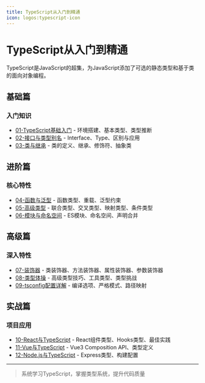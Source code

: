 ```yaml
---
title: TypeScript从入门到精通
icon: logos:typescript-icon
---
```


# TypeScript从入门到精通

TypeScript是JavaScript的超集，为JavaScript添加了可选的静态类型和基于类的面向对象编程。

## 基础篇

### 入门知识
- [01-TypeScript基础入门](./01-basics.md) - 环境搭建、基本类型、类型推断
- [02-接口与类型别名](./02-interface-type.md) - Interface、Type、区别与应用
- [03-类与继承](./03-class-inheritance.md) - 类的定义、继承、修饰符、抽象类

## 进阶篇

### 核心特性
- [04-函数与泛型](./04-function-generic.md) - 函数类型、重载、泛型约束
- [05-高级类型](./05-advanced-types.md) - 联合类型、交叉类型、映射类型、条件类型
- [06-模块与命名空间](./06-module-namespace.md) - ES模块、命名空间、声明合并

## 高级篇

### 深入特性
- [07-装饰器](./07-decorator.md) - 类装饰器、方法装饰器、属性装饰器、参数装饰器
- [08-类型体操](./08-type-gymnastics.md) - 高级类型技巧、工具类型、类型挑战
- [09-tsconfig配置详解](./09-tsconfig.md) - 编译选项、严格模式、路径映射

## 实战篇

### 项目应用
- [10-React与TypeScript](./10-react-typescript.md) - React组件类型、Hooks类型、最佳实践
- [11-Vue与TypeScript](./11-vue-typescript.md) - Vue3 Composition API、类型定义
- [12-Node.js与TypeScript](./12-nodejs-typescript.md) - Express类型、构建配置

---

> 系统学习TypeScript，掌握类型系统，提升代码质量
